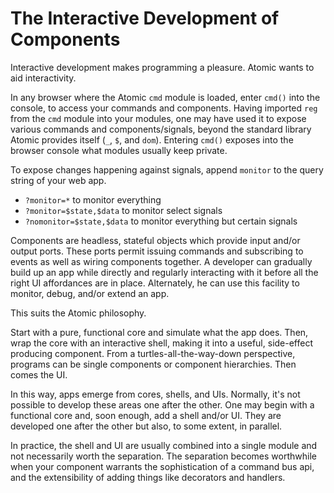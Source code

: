 # The Interactive Development of Components

Interactive development makes programming a pleasure.  Atomic wants to aid interactivity.

In any browser where the Atomic `cmd` module is loaded, enter `cmd()` into the console, to access your commands and components.  Having imported `reg` from the `cmd` module into your modules, one may have used it to expose various commands and components/signals, beyond the standard library Atomic provides itself (`_`, `$`, and `dom`).  Entering `cmd()` exposes into the browser console what modules usually keep private.

To expose changes happening against signals, append `monitor` to the query string of your web app.

* `?monitor=*` to monitor everything
* `?monitor=$state,$data` to monitor select signals
* `?nomonitor=$state,$data` to monitor everything but certain signals

Components are headless, stateful objects which provide input and/or output ports.  These ports permit issuing commands and subscribing to events as well as wiring components together.  A developer can gradually build up an app while directly and regularly interacting with it before all the right UI affordances are in place.  Alternately, he can use this facility to monitor, debug, and/or extend an app.

This suits the Atomic philosophy.

Start with a pure, functional core and simulate what the app does.  Then, wrap the core with an interactive shell, making it into a useful, side-effect producing component.  From a turtles-all-the-way-down perspective, programs can be single components or component hierarchies.  Then comes the UI.

In this way, apps emerge from cores, shells, and UIs.  Normally, it's not possible to develop these areas one after the other.  One may begin with a functional core and, soon enough, add a shell and/or UI.  They are developed one after the other but also, to some extent, in parallel.

In practice, the shell and UI are usually combined into a single module and not necessarily worth the separation.  The separation becomes worthwhile when your component warrants the sophistication of a command bus api, and the extensibility of adding things like decorators and handlers.
